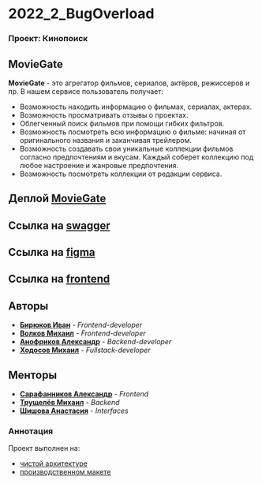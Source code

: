 # 2022_2_BugOverload

### Проект: Кинопоиск

## MovieGate
**MovieGate** - это агрегатор фильмов, сериалов, актёров, режиссеров и пр. В нашем сервисе пользователь получает:
* Возможность находить информацию о фильмах, сериалах, актерах.
* Возможность просматривать отзывы о проектах.
* Облегченный поиск фильмов при помощи гибких фильтров.
* Возможность посмотреть всю информацию о фильме: начиная от оригинального названия и заканчивая трейлером.
* Возможность создавать свои уникальные коллекции фильмов согласно  предпочтениям и вкусам. Каждый соберет коллекцию под любое настроение и жанровые предпочтения.
* Возможность посмотреть коллекции от редакции сервиса.

## Деплой [MovieGate](http://movie-gate.online/)

## Ссылка на [swagger](https://app.swaggerhub.com/apis/BugOverload/API-Kinopoisk/1.0.0)

## Ссылка на [figma](https://www.figma.com/file/WIbsjIKSCPSJph8XJ12ArL/Untitled?node-id=90%3A185)

## Ссылка на [frontend](https://github.com/frontend-park-mail-ru/2022_2_BugOverload)

## Авторы

* [**Бирюков Иван**](https://github.com/Ivan-Bir) - *Frontend-developer*
* [**Волков Михаил**](https://github.com/Mike5535)        -  *Frontend-developer*
* [**Анофриков Александр**](https://github.com/Andeo1812) - *Backend-developer*
* [**Ходосов Михаил**](https://github.com/lonkidely) - *Fullstack-developer*

## Менторы
* [**Сарафанников Александр**](https://github.com/Sarafa2n) - *Frontend*
* [**Трущелёв Михаил**](https://github.com/ThePsina) - *Backend*
* [**Шишова Анастасия**]() - *Interfaces*

### Аннотация
Проект выполнен на:
* [чистой архитектуре](https://github.com/bxcodec/go-clean-arch/tree/9e174b8b0bbdfbab69bc293bb2905b2bb622155c)
* [производственном макете](https://github.com/golang-standards/project-layout/tree/721df07f8281bbf8f441ea9f74f108747e60b679)